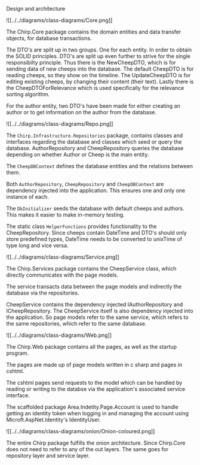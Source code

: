 <!-- %Illustrate the organization of your code base. That is, illustrate which layers exist in your (onion) architecture. Make sure to illustrate which part of your code is residing in which layer. -->

Design and architecture

![[../../diagrams/class-diagrams/Core.png]]

The Chirp.Core package contains the domain entities and data transfer objects, for database transactions.

The DTO's are split up in two groups. One for each entity.
In order to obtain the SOLID principles. DTO's are split up even further to strive for the single responsibilty principle. Thus there is the NewCheepDTO, which is for sending data of new cheeps into the database. The default CheepDTO is for reading cheeps, so they show on the timeline.
The UpdateCheepDTO is for editing existing cheeps, by changing their content (their text).
Lastly there is the CheepDTOForRelevance which is used specifically for the relevance sorting algorithm.

For the author entity, two DTO's have been made for either creating an author or to get information on the author from the database. 


![[../../diagrams/class-diagrams/Repo.png]]

The `Chirp.Infrastructure.Repositories` package, contains classes and interfaces regarding the database and classes which seed or query the database.
AuthorRepository and CheepRepository queries the database depending on whether Author or Cheep is the main entity.

The `CheepDBContext` defines the database entities and the relations between them.

Both `AuthorRepository`, `CheepRepository` and `CheepDBContext` are dependency injected into the application.
This ensures one and only one instance of each.

The `DbInitializer` seeds the database with default cheeps and authors. This makes it easier to make in-memory testing.

The static class `HelperFunctions` provides functionality to the CheepRepository. Since cheeps contain DateTime and DTO's should only store predefined types, DateTime needs to be converted to unixTime of type long and vice versa.

![[../../diagrams/class-diagrams/Service.png]]

The Chirp.Services package contains the CheepService class, which directly communicates with the page models.

The service transacts data between the page models and indirectly the database via the repositories.

CheepService contains the dependency injected IAuthorRepository and ICheepRepository.
The CheepService itself is also dependency injected into the application. So page models refer to the same service, which refers to the same repositories, which refer to the same database.


![[../../diagrams/class-diagrams/Web.png]]

The Chirp.Web package contains all the pages, as well as the startup program.

The pages are made up of page models written in c sharp
and pages in cshtml.

The cshtml pages send requests to the model which can be handled by reading or writing to the databse via the application's associated service interface.

The scaffolded package Area.Indetity.Page.Account is used to handle getting an identity token when logging in and managing the account using Microft.AspNet.Identity's IdentityUser.

![[../../diagrams/class-diagrams/onion/Onion-coloured.png]]

The entire Chirp package fulfills the onion architecture. Since Chirp.Core does not need to refer to any of the out layers. The same goes for repository layer and service layer.


